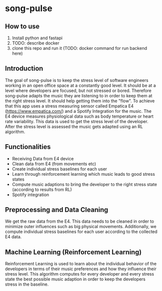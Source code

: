 # song-pulse

## How to use
1) Install python and fastapi
2) TODO: describe docker 
3) clone this repo and run it (TODO: docker command for run backend here)

## Introduction
The goal of song-pulse is to keep the stress level of software engineers working in an open office space at a constantly good level. It should be at a level where developers are focused, but not stressed or bored. Therefore song-pulse adapts the music they are listening to in order to keep them at the right stress level. 
It should help getting them into the "flow". 
To achieve that this app uses a stress measuring sensor called Empatica E4 (https://www.empatica.com/) and a Spotify Integration for the music. 
The E4 device measures physiological data such as body temperature or heart rate variability. This data is used to get the stress level of the developer. 
After the stress level is assessed the music gets adapted using an RL algorithm. 

## Functionalities
- Receiving Data from E4 device
- Clean data from E4 (from movements etc)
- Create individual stress baselines for each user
- Learn through reinforcement learning which music leads to good stress states
- Compute music adaptions to bring the developer to the right stress state (according to results from RL)
- Spotify integration

## Preprocessing and Data Cleaning
We get the raw data from the E4. This data needs to be cleaned in order to minimize outer influences such as big physical movements. 
Additionally, we compute individual stress baselines for each user according to the collected E4 data. 

## Machine Learning (Reinforcement Learning)
Reinforcement Learning is used to learn about the individual behavior of the developers in terms of their music preferences and how they influence their stress level. This algorithm computes for every developer and every stress state the best possible music adaption in order to keep the developers stress in the baseline.
